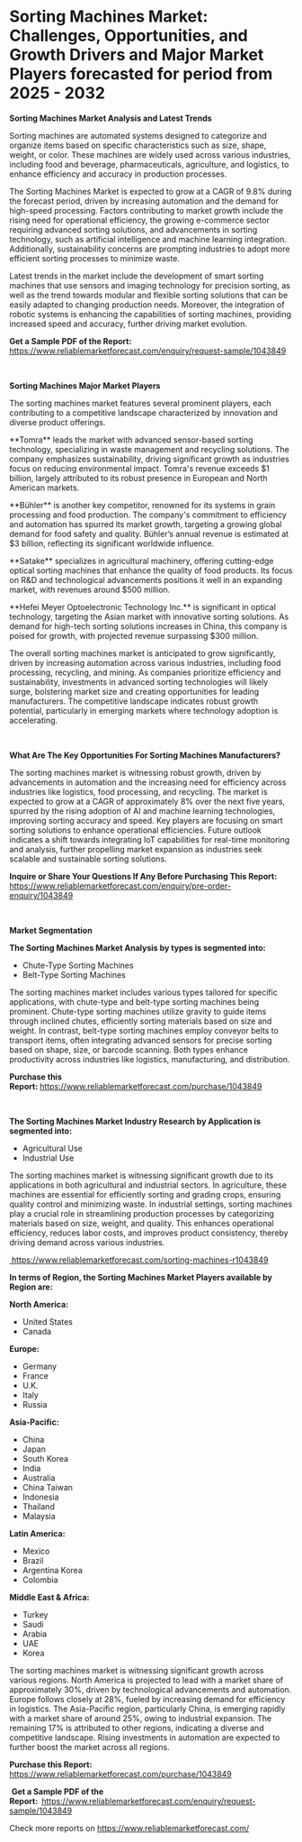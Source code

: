 <p><h1>Sorting Machines Market: Challenges, Opportunities, and Growth Drivers and Major Market Players forecasted for period from 2025 - 2032</h1></p><p><strong>Sorting Machines Market Analysis and Latest Trends</strong></p>
<p><p>Sorting machines are automated systems designed to categorize and organize items based on specific characteristics such as size, shape, weight, or color. These machines are widely used across various industries, including food and beverage, pharmaceuticals, agriculture, and logistics, to enhance efficiency and accuracy in production processes.</p><p>The Sorting Machines Market is expected to grow at a CAGR of 9.8% during the forecast period, driven by increasing automation and the demand for high-speed processing. Factors contributing to market growth include the rising need for operational efficiency, the growing e-commerce sector requiring advanced sorting solutions, and advancements in sorting technology, such as artificial intelligence and machine learning integration. Additionally, sustainability concerns are prompting industries to adopt more efficient sorting processes to minimize waste.</p><p>Latest trends in the market include the development of smart sorting machines that use sensors and imaging technology for precision sorting, as well as the trend towards modular and flexible sorting solutions that can be easily adapted to changing production needs. Moreover, the integration of robotic systems is enhancing the capabilities of sorting machines, providing increased speed and accuracy, further driving market evolution.</p></p>
<p><strong>Get a Sample PDF of the Report:&nbsp;</strong> <a href="https://www.reliablemarketforecast.com/enquiry/request-sample/1043849?utm_campaign=2866&utm_medium=2&utm_source=Github&utm_content=ia&utm_term=10042025&utm_id=sorting-machines">https://www.reliablemarketforecast.com/enquiry/request-sample/1043849</a></p>
<p>&nbsp;</p>
<p><strong>Sorting Machines Major Market Players</strong></p>
<p><p>The sorting machines market features several prominent players, each contributing to a competitive landscape characterized by innovation and diverse product offerings. </p><p>**Tomra** leads the market with advanced sensor-based sorting technology, specializing in waste management and recycling solutions. The company emphasizes sustainability, driving significant growth as industries focus on reducing environmental impact. Tomra's revenue exceeds $1 billion, largely attributed to its robust presence in European and North American markets.</p><p>**Bühler** is another key competitor, renowned for its systems in grain processing and food production. The company's commitment to efficiency and automation has spurred its market growth, targeting a growing global demand for food safety and quality. Bühler’s annual revenue is estimated at $3 billion, reflecting its significant worldwide influence.</p><p>**Satake** specializes in agricultural machinery, offering cutting-edge optical sorting machines that enhance the quality of food products. Its focus on R&D and technological advancements positions it well in an expanding market, with revenues around $500 million.</p><p>**Hefei Meyer Optoelectronic Technology Inc.** is significant in optical technology, targeting the Asian market with innovative sorting solutions. As demand for high-tech sorting solutions increases in China, this company is poised for growth, with projected revenue surpassing $300 million.</p><p>The overall sorting machines market is anticipated to grow significantly, driven by increasing automation across various industries, including food processing, recycling, and mining. As companies prioritize efficiency and sustainability, investments in advanced sorting technologies will likely surge, bolstering market size and creating opportunities for leading manufacturers. The competitive landscape indicates robust growth potential, particularly in emerging markets where technology adoption is accelerating.</p></p>
<p>&nbsp;</p>
<p><strong>What Are The Key Opportunities For Sorting Machines Manufacturers?</strong></p>
<p><p>The sorting machines market is witnessing robust growth, driven by advancements in automation and the increasing need for efficiency across industries like logistics, food processing, and recycling. The market is expected to grow at a CAGR of approximately 8% over the next five years, spurred by the rising adoption of AI and machine learning technologies, improving sorting accuracy and speed. Key players are focusing on smart sorting solutions to enhance operational efficiencies. Future outlook indicates a shift towards integrating IoT capabilities for real-time monitoring and analysis, further propelling market expansion as industries seek scalable and sustainable sorting solutions.</p></p>
<p><strong>Inquire or Share Your Questions If Any Before Purchasing This Report:</strong> <a href="https://www.reliablemarketforecast.com/enquiry/pre-order-enquiry/1043849?utm_campaign=2866&utm_medium=2&utm_source=Github&utm_content=ia&utm_term=10042025&utm_id=sorting-machines">https://www.reliablemarketforecast.com/enquiry/pre-order-enquiry/1043849</a></p>
<p>&nbsp;</p>
<p><strong>Market Segmentation</strong></p>
<p><strong>The Sorting Machines Market Analysis by types is segmented into:</strong></p>
<p><ul><li>Chute-Type Sorting Machines</li><li>Belt-Type Sorting Machines</li></ul></p>
<p><p>The sorting machines market includes various types tailored for specific applications, with chute-type and belt-type sorting machines being prominent. Chute-type sorting machines utilize gravity to guide items through inclined chutes, efficiently sorting materials based on size and weight. In contrast, belt-type sorting machines employ conveyor belts to transport items, often integrating advanced sensors for precise sorting based on shape, size, or barcode scanning. Both types enhance productivity across industries like logistics, manufacturing, and distribution.</p></p>
<p><strong>Purchase this Report:&nbsp;</strong><a href="https://www.reliablemarketforecast.com/purchase/1043849?utm_campaign=2866&utm_medium=2&utm_source=Github&utm_content=ia&utm_term=10042025&utm_id=sorting-machines">https://www.reliablemarketforecast.com/purchase/1043849</a></p>
<p>&nbsp;</p>
<p><strong>The Sorting Machines Market Industry Research by Application is segmented into:</strong></p>
<p><ul><li>Agricultural Use</li><li>Industrial Use</li></ul></p>
<p><p>The sorting machines market is witnessing significant growth due to its applications in both agricultural and industrial sectors. In agriculture, these machines are essential for efficiently sorting and grading crops, ensuring quality control and minimizing waste. In industrial settings, sorting machines play a crucial role in streamlining production processes by categorizing materials based on size, weight, and quality. This enhances operational efficiency, reduces labor costs, and improves product consistency, thereby driving demand across various industries.</p></p>
<p><a href="https://www.reliablemarketforecast.com/sorting-machines-r1043849?utm_campaign=2866&utm_medium=2&utm_source=Github&utm_content=ia&utm_term=10042025&utm_id=sorting-machines">&nbsp;https://www.reliablemarketforecast.com/sorting-machines-r1043849</a></p>
<p><strong>In terms of Region, the Sorting Machines Market Players available by Region are:</strong></p>
<p>
    <p> <strong> North America: </strong>
        <ul>
            <li>United States</li>
            <li>Canada</li>
        </ul>
        </p> 
    <p> <strong> Europe: </strong>
        <ul>
            <li>Germany</li>
            <li>France</li>
            <li>U.K.</li>
            <li>Italy</li>
            <li>Russia</li>
        </ul>
        </p> 
    <p> <strong> Asia-Pacific: </strong>
        <ul>
            <li>China</li>
            <li>Japan</li>
            <li>South Korea</li>
            <li>India</li>
            <li>Australia</li>
            <li>China Taiwan</li>
            <li>Indonesia</li>
            <li>Thailand</li>
            <li>Malaysia</li>
        </ul>
        </p> 
    <p> <strong> Latin America: </strong>
        <ul>
            <li>Mexico</li>
            <li>Brazil</li>
            <li>Argentina Korea</li>
            <li>Colombia</li>
        </ul>
        </p> 
    <p> <strong> Middle East & Africa: </strong>
        <ul>
            <li>Turkey</li>
            <li>Saudi</li>
            <li>Arabia</li>
            <li>UAE</li>
            <li>Korea</li>
        </ul>
    </p>
    </p>
<p><p>The sorting machines market is witnessing significant growth across various regions. North America is projected to lead with a market share of approximately 30%, driven by technological advancements and automation. Europe follows closely at 28%, fueled by increasing demand for efficiency in logistics. The Asia-Pacific region, particularly China, is emerging rapidly with a market share of around 25%, owing to industrial expansion. The remaining 17% is attributed to other regions, indicating a diverse and competitive landscape. Rising investments in automation are expected to further boost the market across all regions.</p></p>
<p><strong>Purchase this Report: </strong><a href="https://www.reliablemarketforecast.com/purchase/1043849?utm_campaign=2866&utm_medium=2&utm_source=Github&utm_content=ia&utm_term=10042025&utm_id=sorting-machines">https://www.reliablemarketforecast.com/purchase/1043849</a></p>
<p>&nbsp;<strong>Get a Sample PDF of the Report:&nbsp;&nbsp;</strong><a href="https://www.reliablemarketforecast.com/enquiry/request-sample/1043849?utm_campaign=2866&utm_medium=2&utm_source=Github&utm_content=ia&utm_term=10042025&utm_id=sorting-machines">https://www.reliablemarketforecast.com/enquiry/request-sample/1043849</a></p>
<p><strong></strong></p>
<p>Check more reports on <a href="https://www.reliablemarketforecast.com/?utm_campaign=2866&utm_medium=2&utm_source=Github&utm_content=ia&utm_term=10042025&utm_id=sorting-machines">https://www.reliablemarketforecast.com/</a></p>